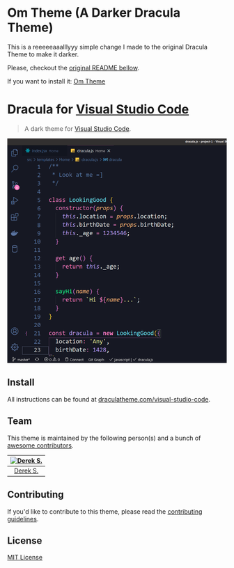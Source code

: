 # Om Theme (A Darker Dracula Theme)

This is a reeeeeaaalllyyy simple change I made to the original Dracula Theme to make it darker.

Please, checkout the [original README bellow](https://github.com/dracula/visual-studio/tree/c5bfa9b4d0c80b92535d35c673685d41f1d25494).

If you want to install it: [Om Theme](https://marketplace.visualstudio.com/items?itemName=omthemes.omthemes)

# Dracula for [Visual Studio Code](http://code.visualstudio.com)

> A dark theme for [Visual Studio Code](http://code.visualstudio.com).

![Screenshot](https://raw.githubusercontent.com/luizomf/omtheme/master/screenshot.png)

## Install

All instructions can be found at [draculatheme.com/visual-studio-code](https://draculatheme.com/visual-studio-code).

## Team

This theme is maintained by the following person(s) and a bunch of [awesome contributors](https://github.com/dracula/visual-studio-code/graphs/contributors).

[![Derek S.](https://avatars3.githubusercontent.com/u/5240018?v=3&s=70)](https://github.com/dsifford) |
:---: |
[Derek S.](https://github.com/dsifford) |

## Contributing

If you'd like to contribute to this theme, please read the [contributing guidelines](./.github/CONTRIBUTING.md).

## License

[MIT License](./LICENSE)
